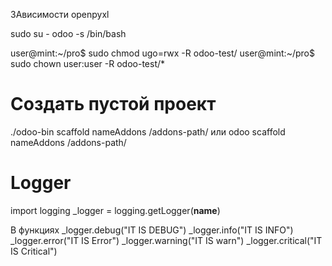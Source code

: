 ЗАвисимости
openpyxl

sudo su - odoo -s /bin/bash

user@mint:~/pro$ sudo chmod ugo=rwx -R odoo-test/
user@mint:~/pro$ sudo chown user:user -R odoo-test/\*


Создать пустой проект
======================
./odoo-bin scaffold nameAddons /addons-path/
или
odoo scaffold nameAddons /addons-path/


Logger
=======
import logging
_logger = logging.getLogger(__name__)

В функциях
        _logger.debug("IT IS DEBUG")
    	_logger.info("IT IS INFO")
    	_logger.error("IT IS Error")
    	_logger.warning("IT IS warn")
    	_logger.critical("IT IS Critical")
